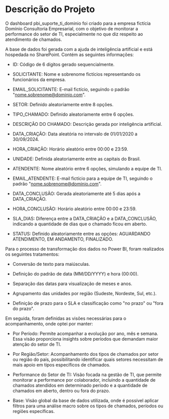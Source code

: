 # Descrição do Projeto


O dashboard pbi_suporte_ti_dominio foi criado para a empresa fictícia Domínio Consultoria Empresarial, com o objetivo de monitorar a performance do setor de TI, especialmente no que diz respeito ao atendimento de chamados.


A base de dados foi gerada com a ajuda de inteligência artificial e está hospedada no SharePoint. Contém as seguintes informações:
- ID: Código de 6 dígitos gerado sequencialmente.

- SOLICITANTE: Nome e sobrenome fictícios representando os funcionários da empresa.

- EMAIL_SOLICITANTE: E-mail fictício, seguindo o padrão "nome.sobrenome@dominio.com".

- SETOR: Definido aleatoriamente entre 8 opções.

- TIPO_CHAMADO: Definido aleatoriamente entre 6 opções.

- DESCRIÇÃO DO CHAMADO: Descrição gerada por inteligência artificial.

- DATA_CRIAÇÃO: Data aleatória no intervalo de 01/01/2020 a 30/09/2024.

- HORA_CRIAÇÃO: Horário aleatório entre 00:00 e 23:59.

- UNIDADE: Definida aleatoriamente entre as capitais do Brasil.

- ATENDENTE: Nome aleatório entre 6 opções, simulando a equipe de TI.

- EMAIL_ATENDENTE: E-mail fictício para a equipe de TI, seguindo o padrão "nome.sobrenome@dominio.com".

- DATA_CONCLUSÃO: Gerada aleatoriamente até 5 dias após a DATA_CRIAÇÃO.

- HORA_CONCLUSÃO: Horário aleatório entre 00:00 e 23:59.

- SLA_DIAS: Diferença entre a DATA_CRIAÇÃO e a DATA_CONCLUSÃO, indicando a quantidade de dias que o chamado ficou em aberto.

- STATUS: Definido aleatoriamente entre as opções: AGUARDANDO ATENDIMENTO, EM ANDAMENTO, FINALIZADO.



Para o processo de transformação dos dados no Power BI, foram realizados os seguintes tratamentos:

- Conversão de texto para maiúsculas.

- Definição do padrão de data (MM/DD/YYYY) e hora (00:00).

- Separação das datas para visualização de meses e anos.

- Agrupamento das unidades por região (Sudeste, Nordeste, Sul, etc.).

- Definição de prazo para o SLA e classificação como "no prazo" ou "fora do prazo".



Em seguida, foram definidas as visões necessárias para o acompanhamento, onde optei por manter:

- Por Período: Permite acompanhar a evolução por ano, mês e semana. Essa visão proporciona insights sobre períodos que demandam maior atenção do setor de TI.

- Por Região/Setor: Acompanhamento dos tipos de chamados por setor ou região do país, possibilitando identificar quais setores necessitam de mais apoio em tipos específicos de chamados.

- Performance do Setor de TI: Visão focada na gestão de TI, que permite monitorar a performance por colaborador, incluindo a quantidade de chamados atendidos em determinado período e a quantidade de chamados em aberto, dentro ou fora do prazo.

- Base: Visão global da base de dados utilizada, onde é possível aplicar filtros para uma análise macro sobre os tipos de chamados, períodos ou regiões específicas.